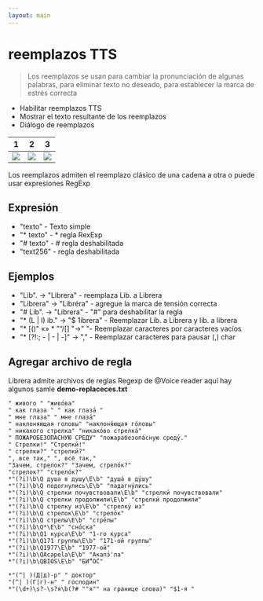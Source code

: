 ```yaml
---
layout: main
---
```


# reemplazos TTS

> Los reemplazos se usan para cambiar la pronunciación de algunas palabras, para eliminar texto no deseado, para establecer la marca de estrés correcta

* Habilitar reemplazos TTS
* Mostrar el texto resultante de los reemplazos
* Diálogo de reemplazos

|1|2|3|
|-|-|-|
|![](1.png)|![](2.png)|![](3.png)|

Los reemplazos admiten el reemplazo clásico de una cadena a otra o puede usar expresiones RegExp

## Expresión

* &quot;texto&quot; - Texto simple
* &quot;* texto&quot; - * regla RexExp
* &quot;# texto&quot; - # regla deshabilitada
* &quot;text256&quot; - regla deshabilitada

## Ejemplos

* &quot;Lib&quot;. -&gt; &quot;Librera&quot; - reemplaza Lib. a Librera
* &quot;Librera&quot; -&gt; &quot;Libréra&quot; - agregue la marca de tensión correcta
* &quot;# Lib&quot;. -&gt; &quot;Librera&quot; - &quot;#&quot; para deshabilitar la regla
* &quot;* (L | l) ib.&quot; -&gt; &quot;$ 1ibrera&quot; - Reemplazar Lib. a Librera y lib. a librera
* &quot;* [()&quot; «» * ”“/[] &quot;-&gt;&quot; &quot;- Reemplazar caracteres por caracteres vacíos
* &quot;* [?!:; - | - | -]&quot; -&gt; &quot;,&quot; - Reemplazar caracteres para pausar (,) char

## Agregar archivo de regla

Librera admite archivos de reglas Regexp de @Voice reader
aquí hay algunos samle **demo-replaceces.txt**

```
" живого " "живо́ва"
" как глаза " " как глаза́ "
" мне глаза" " мне глаза́"
" наклоняющая головы" "наклоня́ющая го́ловы"
" никакого стрелка" "никако́во стрелка́"
" ПОЖАРОБЕЗОПАСНУЮ СРЕДУ" "пожарабезопа́сную среду́."
" Стрелки!" "Стрелки́!"
" стрелки?" "стрелки́?"
", все так," ", всё так,"
"Зачем, стрелок?" "Зачем, стрело́к?"
"стрелок?" "стрело́к?"
*"(?i)\b\Q душа в душу\E\b" "душа́ в ду́шу"
*"(?i)\b\Q подогнулись\E\b" "падагну́лись"
*"(?i)\b\Q стрелки почувствовали\E\b" "стрелки́ почувствовали"
*"(?i)\b\Q стрелки продолжили\E\b" "стрелки́ продолжили"
*"(?i)\b\Q стрелку из\E\b" "стрелку́ из"
*"(?i)\b\Q стрелок\E\b" "стрело́к"
*"(?i)\b\Q стрелы\E\b" "стре́лы"
*"(?i)\b\Q*\E\b" "сно́ска"
*"(?i)\b\Q1 курса\E\b" "1-го курса"
*"(?i)\b\Q171 группы\E\b" "171-ой группы"
*"(?i)\b\Q1977\E\b" "1977-ой"
*"(?i)\b\QAcapela\E\b" "Акапэ́'ла"
*"(?i)\b\QBIOS\E\b" "БИ́“О́С"

*"(^| )(Д|д)-р" " доктор"
"(^| )(Г|г)-н" " господин"
*"(\d+)\s?-\s?я\b(?# ""я"" на границе слова)" "$1-я "
```

   
